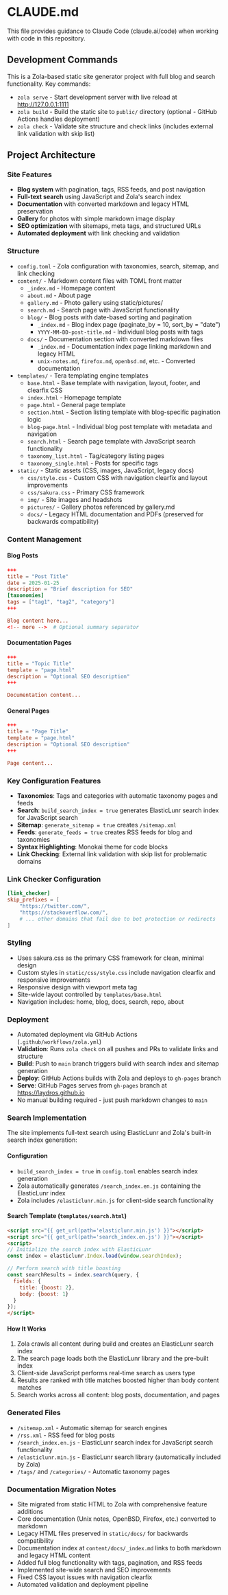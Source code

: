 # CLAUDE.md

This file provides guidance to Claude Code (claude.ai/code) when working with code in this repository.

## Development Commands

This is a Zola-based static site generator project with full blog and search functionality. Key commands:

- `zola serve` - Start development server with live reload at http://127.0.0.1:1111
- `zola build` - Build the static site to `public/` directory (optional - GitHub Actions handles deployment)
- `zola check` - Validate site structure and check links (includes external link validation with skip list)

## Project Architecture

### Site Features
- **Blog system** with pagination, tags, RSS feeds, and post navigation
- **Full-text search** using JavaScript and Zola's search index
- **Documentation** with converted markdown and legacy HTML preservation
- **Gallery** for photos with simple markdown image display
- **SEO optimization** with sitemaps, meta tags, and structured URLs
- **Automated deployment** with link checking and validation

### Structure
- `config.toml` - Zola configuration with taxonomies, search, sitemap, and link checking
- `content/` - Markdown content files with TOML front matter
  - `_index.md` - Homepage content
  - `about.md` - About page
  - `gallery.md` - Photo gallery using static/pictures/
  - `search.md` - Search page with JavaScript functionality
  - `blog/` - Blog posts with date-based sorting and pagination
    - `_index.md` - Blog index page (paginate_by = 10, sort_by = "date")
    - `YYYY-MM-DD-post-title.md` - Individual blog posts with tags
  - `docs/` - Documentation section with converted markdown files
    - `_index.md` - Documentation index page linking markdown and legacy HTML
    - `unix-notes.md`, `firefox.md`, `openbsd.md`, etc. - Converted documentation
- `templates/` - Tera templating engine templates
  - `base.html` - Base template with navigation, layout, footer, and clearfix CSS
  - `index.html` - Homepage template
  - `page.html` - General page template
  - `section.html` - Section listing template with blog-specific pagination logic
  - `blog-page.html` - Individual blog post template with metadata and navigation
  - `search.html` - Search page template with JavaScript search functionality
  - `taxonomy_list.html` - Tag/category listing pages
  - `taxonomy_single.html` - Posts for specific tags
- `static/` - Static assets (CSS, images, JavaScript, legacy docs)
  - `css/style.css` - Custom CSS with navigation clearfix and layout improvements
  - `css/sakura.css` - Primary CSS framework
  - `img/` - Site images and headshots
  - `pictures/` - Gallery photos referenced by gallery.md
  - `docs/` - Legacy HTML documentation and PDFs (preserved for backwards compatibility)

### Content Management

#### Blog Posts
```toml
+++
title = "Post Title"
date = 2025-01-25
description = "Brief description for SEO"
[taxonomies]
tags = ["tag1", "tag2", "category"]
+++

Blog content here...
<!-- more -->  # Optional summary separator
```

#### Documentation Pages
```toml
+++
title = "Topic Title"
template = "page.html"
description = "Optional SEO description"
+++

Documentation content...
```

#### General Pages
```toml
+++
title = "Page Title"
template = "page.html"
description = "Optional SEO description"
+++

Page content...
```

### Key Configuration Features
- **Taxonomies**: Tags and categories with automatic taxonomy pages and feeds
- **Search**: `build_search_index = true` generates ElasticLunr search index for JavaScript search
- **Sitemap**: `generate_sitemap = true` creates `/sitemap.xml`
- **Feeds**: `generate_feeds = true` creates RSS feeds for blog and taxonomies
- **Syntax Highlighting**: Monokai theme for code blocks
- **Link Checking**: External link validation with skip list for problematic domains

### Link Checker Configuration
```toml
[link_checker]
skip_prefixes = [
    "https://twitter.com/",
    "https://stackoverflow.com/",
    # ... other domains that fail due to bot protection or redirects
]
```

### Styling
- Uses sakura.css as the primary CSS framework for clean, minimal design
- Custom styles in `static/css/style.css` include navigation clearfix and responsive improvements
- Responsive design with viewport meta tag
- Site-wide layout controlled by `templates/base.html`
- Navigation includes: home, blog, docs, search, repo, about

### Deployment
- Automated deployment via GitHub Actions (`.github/workflows/zola.yml`)
- **Validation**: Runs `zola check` on all pushes and PRs to validate links and structure
- **Build**: Push to `main` branch triggers build with search index and sitemap generation
- **Deploy**: GitHub Actions builds with Zola and deploys to `gh-pages` branch
- **Serve**: GitHub Pages serves from `gh-pages` branch at https://laydros.github.io
- No manual building required - just push markdown changes to `main`

### Search Implementation
The site implements full-text search using ElasticLunr and Zola's built-in search index generation:

#### Configuration
- `build_search_index = true` in `config.toml` enables search index generation
- Zola automatically generates `/search_index.en.js` containing the ElasticLunr index
- Zola includes `/elasticlunr.min.js` for client-side search functionality

#### Search Template (`templates/search.html`)
```html
<script src="{{ get_url(path='elasticlunr.min.js') }}"></script>
<script src="{{ get_url(path='search_index.en.js') }}"></script>
<script>
// Initialize the search index with ElasticLunr
const index = elasticlunr.Index.load(window.searchIndex);

// Perform search with title boosting
const searchResults = index.search(query, {
  fields: {
    title: {boost: 2},
    body: {boost: 1}
  }
});
</script>
```

#### How It Works
1. Zola crawls all content during build and creates an ElasticLunr search index
2. The search page loads both the ElasticLunr library and the pre-built index
3. Client-side JavaScript performs real-time search as users type
4. Results are ranked with title matches boosted higher than body content matches
5. Search works across all content: blog posts, documentation, and pages

### Generated Files
- `/sitemap.xml` - Automatic sitemap for search engines
- `/rss.xml` - RSS feed for blog posts
- `/search_index.en.js` - ElasticLunr search index for JavaScript search functionality
- `/elasticlunr.min.js` - ElasticLunr search library (automatically included by Zola)
- `/tags/` and `/categories/` - Automatic taxonomy pages

### Documentation Migration Notes
- Site migrated from static HTML to Zola with comprehensive feature additions
- Core documentation (Unix notes, OpenBSD, Firefox, etc.) converted to markdown
- Legacy HTML files preserved in `static/docs/` for backwards compatibility
- Documentation index at `content/docs/_index.md` links to both markdown and legacy HTML content
- Added full blog functionality with tags, pagination, and RSS feeds
- Implemented site-wide search and SEO improvements
- Fixed CSS layout issues with navigation clearfix
- Automated validation and deployment pipeline